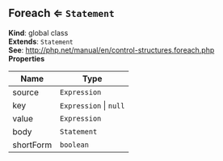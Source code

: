 <a name="Foreach"></a>

## Foreach ⇐ <code>Statement</code>
**Kind**: global class  
**Extends**: <code>Statement</code>  
**See**: http://php.net/manual/en/control-structures.foreach.php  
**Properties**

| Name | Type |
| --- | --- |
| source | <code>Expression</code> | 
| key | <code>Expression</code> \| <code>null</code> | 
| value | <code>Expression</code> | 
| body | <code>Statement</code> | 
| shortForm | <code>boolean</code> | 

